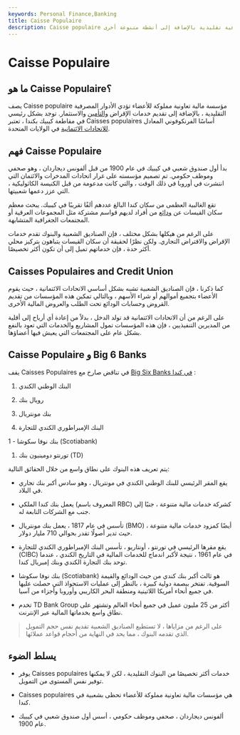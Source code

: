 ```yaml
---
keywords: Personal Finance,Banking
title: Caisse Populaire
description: Caisse populaire هي مؤسسة مالية تعاونية مملوكة للأعضاء تقوم بأدوار مصرفية تقليدية بالإضافة إلى أنشطة متنوعة أخرى.
---
```


# Caisse Populaire
## ما هو Caisse Populaire؟

يصف Caisse populaire مؤسسة مالية تعاونية مملوكة للأعضاء تؤدي الأدوار المصرفية التقليدية ، بالإضافة إلى تقديم خدمات الإقراض [والتأمين](/insurance) والاستثمار. توجد بشكل رئيسي في مقاطعة كيبيك بكندا ، تعتبر Caisses populaires أساسًا الفرنكوفوني المعادل [للاتحادات الائتمانية](/creditunion) في الولايات المتحدة.

## فهم Caisse Populaire

بدأ أول صندوق شعبي في كيبيك في عام 1900 من قبل ألفونس ديجاردان ، وهو صحفي وموظف حكومي. تم تصميم مؤسسته على غرار اتحادات المدخرات والائتمان التي انتشرت في أوروبا في ذلك الوقت ، والتي كانت مدعومة من قبل الكنيسة الكاثوليكية ، التي عزز دعمها شعبيتها.

تقع الغالبية العظمى من سكان كندا البالغ عددهم ألفًا تقريبًا في كيبيك. يبحث معظم سكان القيسات عن [ودائع](/deposit) من أفراد لديهم قواسم مشتركة مثل المجموعات العرقية أو المجتمعات الجغرافية المتشابهة.

على الرغم من هيكلها بشكل مختلف ، فإن الصناديق الشعبية والبنوك تقدم خدمات الإقراض والاقتراض التجاري. ولكن نظرًا لحقيقة أن سكان القيسات يتباهون بتركيز محلي أكثر حدة ، فإن خدماتهم تميل إلى أن تكون أكثر تخصيصًا.

## Caisses Populaires and Credit Union

كما ذكرنا ، فإن الصناديق الشعبية تشبه بشكل أساسي الاتحادات الائتمانية ، حيث يقوم الأعضاء بتجميع أموالهم أو شراء الأسهم ، وبالتالي تمكين هذه المؤسسات من تقديم القروض وحسابات الودائع تحت الطلب والعروض المالية الأخرى.

على الرغم من أن الاتحادات الائتمانية قد تولد الدخل ، بدلاً من إعادة أي أرباح إلى أقلية من المديرين التنفيذيين ، فإن هذه المؤسسات تمول المشاريع والخدمات التي تعود بالنفع بشكل عام على المجتمعات التي يعيش فيها أعضاؤها.

## Caisse Populaire و Big 6 Banks

يقف Caisses Populaires في تناقض صارخ مع [Big Six Banks في كندا](/bigsixbanks) :

1. البنك الوطني الكندي

1. رويال بنك

1. بنك مونتريال

1. البنك الإمبراطوري الكندي للتجارة

1 - بنك نوفا سكوشا (Scotiabank)

1. تورنتو دومينيون بنك (TD)

يتم تعريف هذه البنوك على نطاق واسع من خلال الحقائق التالية:

- يقع المقر الرئيسي للبنك الوطني الكندي في مونتريال ، وهو سادس أكبر بنك تجاري في البلاد.

- يعمل بنك كندا الملكي (المعروف باسم RBC) كشركة خدمات مالية متنوعة ، جنبًا إلى جنب مع الشركات التابعة له.

- تأسس في عام 1817 ، يعمل بنك مونتريال (BMO) أيضًا كمزود خدمات مالية متنوعة ، حيث تدير أصولًا تقدر بحوالي 710 مليار دولار.

- يقع مقرها الرئيسي في تورنتو ، أونتاريو ، تأسس البنك الإمبراطوري الكندي للتجارة (CIBC) في عام 1961 ، نتيجة لأكبر اندماج للخدمات المالية في التاريخ الكندي ، عندما توحد بنك التجارة الكندي وبنك إمبريال كندا.

- بنك نوفا سكوشا (Scotiabank) هو ثالث أكبر بنك كندي من حيث الودائع والقيمة السوقية. تفتخر ببصمة دولية كبيرة ، بالنظر إلى عمليات الاستحواذ التي حصلت عليها في جميع أنحاء أمريكا اللاتينية ومنطقة البحر الكاريبي وأوروبا وأجزاء من آسيا.

- تخدم TD Bank Group أكثر من 25 مليون عميل في جميع أنحاء العالم وتشتهر على نطاق واسع بخدماتها المالية عبر الإنترنت.

> على الرغم من مزاياها ، لا تستطيع الصناديق الشعبية تقديم نفس حجم التمويل الذي تقدمه البنوك ، مما يحد في النهاية من أحجام قواعد عملائها.

>

## يسلط الضوء

- يوفر Caisses populaires خدمات أكثر تخصيصًا من البنوك التقليدية ، لكن لا يمكنها توفير نفس المستوى من التمويل.

- Caisses populaires هي مؤسسات مالية تعاونية مملوكة للأعضاء تحظى بشعبية في كندا.

- ألفونس ديجاردان ، صحفي وموظف حكومي ، أسس أول صندوق شعبي في كيبيك عام 1900.

